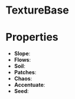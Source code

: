 # TextureBase


# Properties

- **Slope**: 
- **Flows**: 
- **Soil**: 
- **Patches**: 
- **Chaos**: 
- **Accentuate**: 
- **Seed**: 



